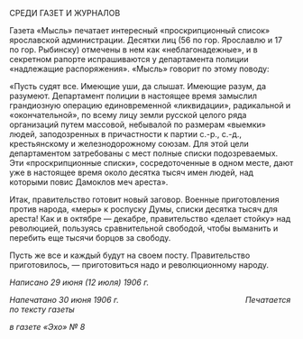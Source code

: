 СРЕДИ ГАЗЕТ И ЖУРНАЛОВ

Газета «Мысль» печатает интересный «проскрипционный список» ярославской ад­министрации. Десятки лиц (56 по гор. Ярославлю и 17 по гор. Рыбинску) отмечены в нем как «неблагонадежные», и в секретном рапорте испрашиваются у департамента по­лиции «надлежащие распоряжения». «Мысль» говорит по этому поводу:

«Пусть судят все. Имеющие уши, да слышат. Имеющие разум, да разумеют. Департамент полиции в настоящее время замыслил грандиозную операцию единовременной «ликвидации», радикальной и «окончательной», по всему лицу земли русской целого ряда организаций путем массовой, небывалой по размерам «выемки» людей, заподозренных в причастности к партии с.-р., с.-д., крестьянскому и желез­нодорожному союзам. Для этой цели департаментом затребованы с мест полные списки подозреваемых. Эти «проскрипционные списки», сосредоточенные в одном месте, дают уже в настоящее время около десятка тысяч имен людей, над которыми повис Дамоклов меч ареста».

Итак, правительство готовит новый заговор. Военные приготовления против народа, «меры» к роспуску Думы, списки десятка тысяч для ареста! Как и в октябре — декабре, правительство «делает стойку» над революцией, пользуясь сравнительной свободой, чтобы выманить и перебить еще тысячи борцов за свободу.

Пусть же все и каждый будут на своем посту. Правительство приготовилось, — при­готовиться надо и революционному народу.

_Написано 29 июня (12 июля) 1906 г._

_Напечатано 30 июня 1906 г.                                                         Печатается по тексту газеты_

_в газете «Эхо» № 8_
